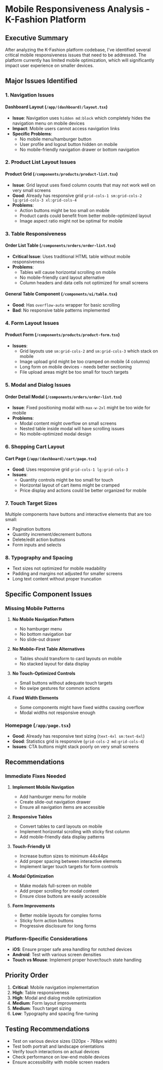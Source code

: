 # Mobile Responsiveness Analysis - K-Fashion Platform

## Executive Summary
After analyzing the K-Fashion platform codebase, I've identified several critical mobile responsiveness issues that need to be addressed. The platform currently has limited mobile optimization, which will significantly impact user experience on smaller devices.

## Major Issues Identified

### 1. **Navigation Issues**

#### Dashboard Layout (`/app/(dashboard)/layout.tsx`)
- **Issue**: Navigation uses `hidden md:block` which completely hides the navigation menu on mobile devices
- **Impact**: Mobile users cannot access navigation links
- **Specific Problems**:
  - No mobile menu/hamburger button
  - User profile and logout button hidden on mobile
  - No mobile-friendly navigation drawer or bottom navigation

### 2. **Product List Layout Issues**

#### Product Grid (`/components/products/product-list.tsx`)
- **Issue**: Grid layout uses fixed column counts that may not work well on very small screens
- **Good**: Already has responsive grid `grid-cols-1 sm:grid-cols-2 lg:grid-cols-3 xl:grid-cols-4`
- **Problems**:
  - Action buttons might be too small on mobile
  - Product cards could benefit from better mobile-optimized layout
  - Image aspect ratio might not be optimal for mobile

### 3. **Table Responsiveness**

#### Order List Table (`/components/orders/order-list.tsx`)
- **Critical Issue**: Uses traditional HTML table without mobile responsiveness
- **Problems**:
  - Tables will cause horizontal scrolling on mobile
  - No mobile-friendly card layout alternative
  - Column headers and data cells not optimized for small screens

#### General Table Component (`/components/ui/table.tsx`)
- **Good**: Has `overflow-auto` wrapper for basic scrolling
- **Bad**: No responsive table patterns implemented

### 4. **Form Layout Issues**

#### Product Form (`/components/products/product-form.tsx`)
- **Issues**:
  - Grid layouts use `sm:grid-cols-2` and `sm:grid-cols-3` which stack on mobile
  - Image upload grid might be too cramped on mobile (4 columns)
  - Long form on mobile devices - needs better sectioning
  - File upload areas might be too small for touch targets

### 5. **Modal and Dialog Issues**

#### Order Detail Modal (`/components/orders/order-list.tsx`)
- **Issue**: Fixed positioning modal with `max-w-2xl` might be too wide for mobile
- **Problems**:
  - Modal content might overflow on small screens
  - Nested table inside modal will have scrolling issues
  - No mobile-optimized modal design

### 6. **Shopping Cart Layout**

#### Cart Page (`/app/(dashboard)/cart/page.tsx`)
- **Good**: Uses responsive grid `grid-cols-1 lg:grid-cols-3`
- **Issues**:
  - Quantity controls might be too small for touch
  - Horizontal layout of cart items might be cramped
  - Price display and actions could be better organized for mobile

### 7. **Touch Target Sizes**

Multiple components have buttons and interactive elements that are too small:
- Pagination buttons
- Quantity increment/decrement buttons
- Delete/edit action buttons
- Form inputs and selects

### 8. **Typography and Spacing**

- Text sizes not optimized for mobile readability
- Padding and margins not adjusted for smaller screens
- Long text content without proper truncation

## Specific Component Issues

### Missing Mobile Patterns

1. **No Mobile Navigation Pattern**
   - No hamburger menu
   - No bottom navigation bar
   - No slide-out drawer

2. **No Mobile-First Table Alternatives**
   - Tables should transform to card layouts on mobile
   - No stacked layout for data display

3. **No Touch-Optimized Controls**
   - Small buttons without adequate touch targets
   - No swipe gestures for common actions

4. **Fixed Width Elements**
   - Some components might have fixed widths causing overflow
   - Modal widths not responsive enough

### Homepage (`/app/page.tsx`)
- **Good**: Already has responsive text sizing (`text-4xl sm:text-6xl`)
- **Good**: Statistics grid is responsive (`grid-cols-2 md:grid-cols-4`)
- **Issues**: CTA buttons might stack poorly on very small screens

## Recommendations

### Immediate Fixes Needed

1. **Implement Mobile Navigation**
   - Add hamburger menu for mobile
   - Create slide-out navigation drawer
   - Ensure all navigation items are accessible

2. **Responsive Tables**
   - Convert tables to card layouts on mobile
   - Implement horizontal scrolling with sticky first column
   - Add mobile-friendly data display patterns

3. **Touch-Friendly UI**
   - Increase button sizes to minimum 44x44px
   - Add proper spacing between interactive elements
   - Implement larger touch targets for form controls

4. **Modal Optimization**
   - Make modals full-screen on mobile
   - Add proper scrolling for modal content
   - Ensure close buttons are easily accessible

5. **Form Improvements**
   - Better mobile layouts for complex forms
   - Sticky form action buttons
   - Progressive disclosure for long forms

### Platform-Specific Considerations

- **iOS**: Ensure proper safe area handling for notched devices
- **Android**: Test with various screen densities
- **Touch vs Mouse**: Implement proper hover/touch state handling

## Priority Order

1. **Critical**: Mobile navigation implementation
2. **High**: Table responsiveness
3. **High**: Modal and dialog mobile optimization
4. **Medium**: Form layout improvements
5. **Medium**: Touch target sizing
6. **Low**: Typography and spacing fine-tuning

## Testing Recommendations

- Test on various device sizes (320px - 768px width)
- Test both portrait and landscape orientations
- Verify touch interactions on actual devices
- Check performance on low-end mobile devices
- Ensure accessibility with mobile screen readers